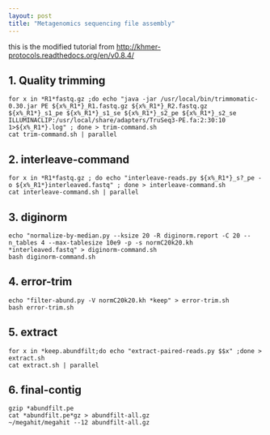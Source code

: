```yaml
---
layout: post
title: "Metagenomics sequencing file assembly"
---
```


this is the modified tutorial from http://khmer-protocols.readthedocs.org/en/v0.8.4/

## 1. Quality trimming 

```
for x in *R1*fastq.gz ;do echo "java -jar /usr/local/bin/trimmomatic-0.30.jar PE ${x%_R1*}_R1.fastq.gz ${x%_R1*}_R2.fastq.gz ${x%_R1*}_s1_pe ${x%_R1*}_s1_se ${x%_R1*}_s2_pe ${x%_R1*}_s2_se ILLUMINACLIP:/usr/local/share/adapters/TruSeq3-PE.fa:2:30:10 1>${x%_R1*}.log" ; done > trim-command.sh 
cat trim-command.sh | parallel
```


## 2. interleave-command

```
for x in *R1*fastq.gz ; do echo "interleave-reads.py ${x%_R1*}_s?_pe -o ${x%_R1*}interleaved.fastq" ; done > interleave-command.sh
cat interleave-command.sh | parallel
```

## 3. diginorm

```
echo "normalize-by-median.py --ksize 20 -R diginorm.report -C 20 --n_tables 4 --max-tablesize 10e9 -p -s normC20k20.kh *interleaved.fastq" > diginorm-command.sh
bash diginorm-command.sh 
```

## 4. error-trim

```
echo "filter-abund.py -V normC20k20.kh *keep" > error-trim.sh
bash error-trim.sh
```

## 5. extract
```
for x in *keep.abundfilt;do echo "extract-paired-reads.py $$x" ;done > extract.sh
cat extract.sh | parallel
```

## 6. final-contig
```
gzip *abundfilt.pe
cat *abundfilt.pe*gz > abundfilt-all.gz
~/megahit/megahit --12 abundfilt-all.gz
```